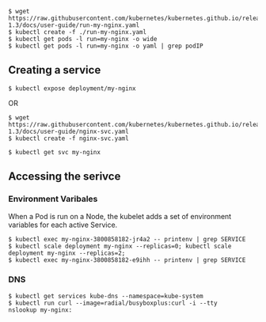 ```
$ wget  https://raw.githubusercontent.com/kubernetes/kubernetes.github.io/release-1.3/docs/user-guide/run-my-nginx.yaml
$ kubectl create -f ./run-my-nginx.yaml
$ kubectl get pods -l run=my-nginx -o wide
$ kubectl get pods -l run=my-nginx -o yaml | grep podIP
```

## Creating a service
```
$ kubectl expose deployment/my-nginx
```

OR

```
$ wget https://raw.githubusercontent.com/kubernetes/kubernetes.github.io/release-1.3/docs/user-guide/nginx-svc.yaml
$ kubectl create -f nginx-svc.yaml 
```

```
$ kubectl get svc my-nginx
```


## Accessing the serivce
### Environment Varibales
When a Pod is run on a Node, the kubelet adds a set of environment variables for each active Service.

```
$ kubectl exec my-nginx-3800858182-jr4a2 -- printenv | grep SERVICE
$ kubectl scale deployment my-nginx --replicas=0; kubectl scale deployment my-nginx --replicas=2;
$ kubectl exec my-nginx-3800858182-e9ihh -- printenv | grep SERVICE

```


### DNS
```
$ kubectl get services kube-dns --namespace=kube-system
$ kubectl run curl --image=radial/busyboxplus:curl -i --tty
nslookup my-nginx:
```

